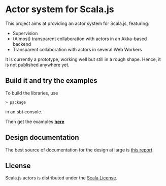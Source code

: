 # Actor system for Scala.js

This project aims at providing an actor system for Scala.js, featuring:

*   Supervision
*   (Almost) transparent collaboration with actors in an Akka-based backend
*   Transparent collaboration with actors in several Web Workers

It is currently a prototype, working well but still in a rough shape. Hence,
it is not published anywhere yet.

## Build it and try the examples

To build the libraries, use

    > package

in an sbt console.

Then get the examples **[here](https://github.com/yawnt/scala-js-actors-examples)**

## Design documentation

The best source of documentation for the design at large is
[this report](http://lampwww.epfl.ch/~doeraene/scalajs-actors-design.pdf).

## License

Scala.js actors is distributed under the
[Scala License](http://www.scala-lang.org/license.html).
